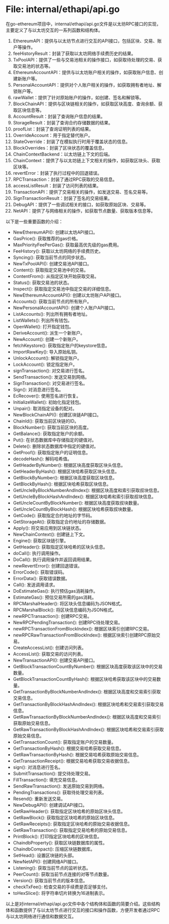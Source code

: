 # File: internal/ethapi/api.go

在go-ethereum项目中，internal/ethapi/api.go文件是以太坊RPC接口的实现，主要定义了与以太坊交互的一系列函数和结构体。

1. EthereumAPI：提供与以太坊节点进行交互的API接口，包括区块、交易、账户等操作。
2. feeHistoryResult：封装了获取以太坊网络手续费历史的结果。
3. TxPoolAPI：提供了一些与交易池相关的操作接口，如获取待处理的交易、获取交易池的状态等。
4. EthereumAccountAPI：提供与以太坊账户相关的操作，如获取账户信息、创建新账户等。
5. PersonalAccountAPI：提供对个人账户相关的操作，如获取拥有者地址、解锁账户等。
6. rawWallet：提供了针对原始账户的操作，如创建、签名和解锁等。
7. BlockChainAPI：提供与区块链相关的操作，如获取区块高度、查询余额、获取区块信息等。
8. AccountResult：封装了查询账户信息的结果。
9. StorageResult：封装了查询合约存储数据的结果。
10. proofList：封装了查询证明列表的结果。
11. OverrideAccount：用于指定替代账户。
12. StateOverride：封装了在模拟执行时用于覆盖状态的信息。
13. BlockOverrides：封装了区块状态的覆盖信息。
14. ChainContextBackend：以太坊链上下文的后端。
15. ChainContext：提供了与以太坊链上下文相关的操作，如获取区块头、获取区块等。
16. revertError：封装了执行过程中的回退错误。
17. RPCTransaction：封装了通过RPC获取的交易信息。
18. accessListResult：封装了访问列表的结果。
19. TransactionAPI：提供了交易相关的操作，如发送交易、签名交易等。
20. SignTransactionResult：封装了签名的交易结果。
21. DebugAPI：提供了一些调试相关的接口，如获取原始区块、交易等。
22. NetAPI：提供了与网络相关的操作，如获取节点数量、获取版本信息等。

以下是一些重要函数的介绍：

- NewEthereumAPI(): 创建以太坊API接口。
- GasPrice(): 获取推荐的gas价格。
- MaxPriorityFeePerGas(): 获取最高优先级的gas费用。
- FeeHistory(): 获取以太坊网络的手续费历史。
- Syncing(): 获取当前节点的同步状态。
- NewTxPoolAPI(): 创建交易池API接口。
- Content(): 获取指定交易池中的交易。
- ContentFrom(): 从指定区块开始获取交易。
- Status(): 获取交易池的状态。
- Inspect(): 获取指定交易池中指定交易的详细信息。
- NewEthereumAccountAPI(): 创建以太坊账户API接口。
- Accounts(): 获取当前节点的所有账户。
- NewPersonalAccountAPI(): 创建个人账户API接口。
- ListAccounts(): 列出所有拥有者地址。
- ListWallets(): 列出所有钱包。
- OpenWallet(): 打开指定钱包。
- DeriveAccount(): 派生一个新账户。
- NewAccount(): 创建一个新账户。
- fetchKeystore(): 获取指定账户的keystore信息。
- ImportRawKey(): 导入原始私钥。
- UnlockAccount(): 解锁指定账户。
- LockAccount(): 锁定指定账户。
- signTransaction(): 对交易进行签名。
- SendTransaction(): 发送交易到网络。
- SignTransaction(): 对交易进行签名。
- Sign(): 对消息进行签名。
- EcRecover(): 使用签名进行恢复。
- InitializeWallet(): 初始化指定钱包。
- Unpair(): 取消指定设备的配对。
- NewBlockChainAPI(): 创建区块链API接口。
- ChainId(): 获取当前区块链的ID。
- BlockNumber(): 获取当前区块的高度。
- GetBalance(): 获取指定账户的余额。
- Put(): 在状态数据库中存储指定的键值对。
- Delete(): 删除状态数据库中指定的键值对。
- GetProof(): 获取指定账户的证明信息。
- decodeHash(): 解码哈希值。
- GetHeaderByNumber(): 根据区块高度获取区块头信息。
- GetHeaderByHash(): 根据区块哈希获取区块头信息。
- GetBlockByNumber(): 根据区块高度获取区块信息。
- GetBlockByHash(): 根据区块哈希获取区块信息。
- GetUncleByBlockNumberAndIndex(): 根据区块高度和索引获取叔块信息。
- GetUncleByBlockHashAndIndex(): 根据区块哈希和索引获取叔块信息。
- GetUncleCountByBlockNumber(): 根据区块高度获取叔块数量。
- GetUncleCountByBlockHash(): 根据区块哈希获取叔块数量。
- GetCode(): 获取指定合约地址的字节码。
- GetStorageAt(): 获取指定合约地址的存储数据。
- Apply(): 将交易应用到区块链状态。
- NewChainContext(): 创建链上下文。
- Engine(): 获取区块链引擎。
- GetHeader(): 获取指定区块哈希的区块头信息。
- doCall(): 执行调用操作。
- DoCall(): 执行调用操作并返回调用结果。
- newRevertError(): 创建回退错误。
- ErrorCode(): 获取错误码。
- ErrorData(): 获取错误数据。
- Call(): 发送调用请求。
- DoEstimateGas(): 执行预估gas消耗操作。
- EstimateGas(): 预估交易所需的gas消耗。
- RPCMarshalHeader(): 将区块头信息编码为JSON格式。
- RPCMarshalBlock(): 将区块信息编码为JSON格式。
- newRPCTransaction(): 创建RPC交易。
- NewRPCPendingTransaction(): 创建RPC待处理交易。
- newRPCTransactionFromBlockIndex(): 根据区块索引创建RPC交易。
- newRPCRawTransactionFromBlockIndex(): 根据区块索引创建RPC原始交易。
- CreateAccessList(): 创建访问列表。
- AccessList(): 获取交易的访问列表。
- NewTransactionAPI(): 创建交易API接口。
- GetBlockTransactionCountByNumber(): 根据区块高度获取该区块中的交易数量。
- GetBlockTransactionCountByHash(): 根据区块哈希获取该区块中的交易数量。
- GetTransactionByBlockNumberAndIndex(): 根据区块高度和交易索引获取交易信息。
- GetTransactionByBlockHashAndIndex(): 根据区块哈希和交易索引获取交易信息。
- GetRawTransactionByBlockNumberAndIndex(): 根据区块高度和交易索引获取原始交易信息。
- GetRawTransactionByBlockHashAndIndex(): 根据区块哈希和交易索引获取原始交易信息。
- GetTransactionCount(): 获取指定账户的交易数量。
- GetTransactionByHash(): 根据交易哈希获取交易信息。
- GetRawTransactionByHash(): 根据交易哈希获取原始交易信息。
- GetTransactionReceipt(): 根据交易哈希获取交易收据信息。
- sign(): 对消息进行签名。
- SubmitTransaction(): 提交待处理交易。
- FillTransaction(): 填充交易信息。
- SendRawTransaction(): 发送原始交易到网络。
- PendingTransactions(): 获取待处理交易列表。
- Resend(): 重新发送交易。
- NewDebugAPI(): 创建调试API接口。
- GetRawHeader(): 获取指定区块哈希的原始区块头信息。
- GetRawBlock(): 获取指定区块哈希的原始区块信息。
- GetRawReceipts(): 获取指定区块哈希的原始交易收据信息。
- GetRawTransaction(): 获取指定交易哈希的原始交易信息。
- PrintBlock(): 打印指定区块哈希的区块信息。
- ChaindbProperty(): 获取区块链数据库的属性。
- ChaindbCompact(): 压缩区块链数据库。
- SetHead(): 设置区块链的头部。
- NewNetAPI(): 创建网络API接口。
- Listening(): 获取当前节点的监听状态。
- PeerCount(): 获取当前节点连接的对等节点数量。
- Version(): 获取当前节点的版本信息。
- checkTxFee(): 检查交易的手续费是否足够支付。
- toHexSlice(): 将字符串切片转换为16进制表示。

以上是对internal/ethapi/api.go文件中各个结构体和函数的简要介绍。这些结构体和函数提供了与以太坊节点进行交互的接口和操作函数，方便开发者通过RPC与以太坊网络进行通信和数据交互。

